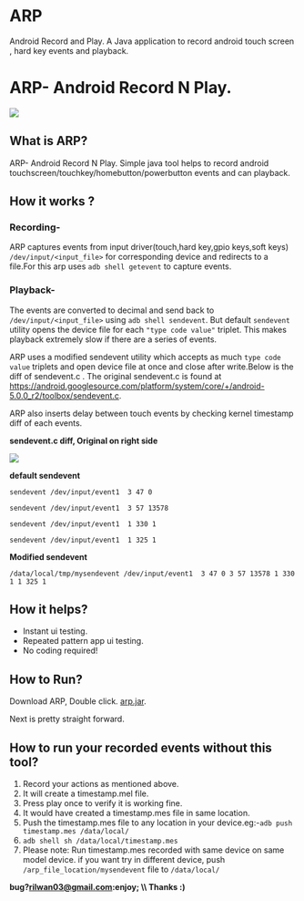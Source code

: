 # ARP
Android Record and Play. A Java application to record android touch screen , hard key events and playback.
# ARP- Android Record N Play.


![](https://raw.githubusercontent.com/rils/ARP/master/arp.PNG)

## What is ARP?

ARP- Android Record N Play. Simple java tool helps to record android touchscreen/touchkey/homebutton/powerbutton events and can playback. 
## How it works ?

### Recording-
ARP captures events from input driver(touch,hard key,gpio keys,soft keys) `/dev/input/<input_file>` for corresponding device and redirects to a file.For this arp uses `adb shell getevent` to capture events. 

### Playback-
The events <type code value> are converted to decimal and send back to `/dev/input/<input_file>` using `adb shell sendevent`. But default `sendevent` utility opens the device file for each `"type code value"` triplet. This makes playback extremely slow if there are a series of events. 

 ARP uses a modified sendevent utility which accepts as much `type code value` triplets and open device file at once and close after write.Below is the diff of sendevent.c . The original sendevent.c is found at https://android.googlesource.com/platform/system/core/+/android-5.0.0_r2/toolbox/sendevent.c.

ARP also inserts delay between touch events by checking kernel timestamp diff of each events.


**sendevent.c diff, Original on right side**


![](https://raw.githubusercontent.com/rils/ARP/master/senevent_diff.PNG)

**default sendevent**

`sendevent /dev/input/event1  3 47 0`

`sendevent /dev/input/event1  3 57 13578`

`sendevent /dev/input/event1  1 330 1`

`sendevent /dev/input/event1  1 325 1`

**Modified sendevent**

`/data/local/tmp/mysendevent /dev/input/event1  3 47 0 3 57 13578 1 330 1 1 325 1`


## How it helps?

* Instant ui testing.
* Repeated pattern app ui testing.
* No coding required!

## How to Run?

Download ARP, Double click. [arp.jar](https://github.com/rils/ARP/blob/master/bin/com/ours/tester/arp.jar?raw=true). 


Next is pretty straight forward.

## How to run your recorded events without this tool?

1. Record your actions as mentioned above.
2. It will create a timestamp.mel file.
3. Press play once to verify it is working fine.
4. It would have created a timestamp.mes file in same location.
5. Push the timestamp.mes file to any location in your device.eg:-`adb push timestamp.mes /data/local/`
6. `adb shell sh /data/local/timestamp.mes`
7. Please note: Run timestamp.mes recorded with same device on same model device. 
   if you want try in different device, push `/arp_file_location/mysendevent` file to `/data/local/`

**bug?rilwan03@gmail.com:enjoy; \\\\ Thanks :)**

